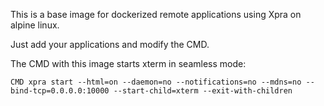 This is a base image for dockerized remote applications using Xpra on alpine linux.

Just add your applications and modify the CMD.

The CMD with this image starts xterm in seamless mode:

```
CMD xpra start --html=on --daemon=no --notifications=no --mdns=no --bind-tcp=0.0.0.0:10000 --start-child=xterm --exit-with-children
```
